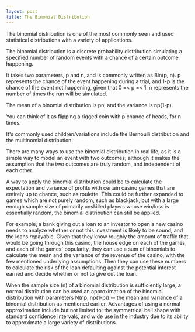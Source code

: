 ```yaml
---
layout: post
title: The Binomial Distribution
---
```


The binomial distribution is one of the most commonly seen and used statistical distributions with a variety of applications.

The binomial distribution is a discrete probability distribution simulating a specified number of random events with a chance of a certain outcome happening.

It takes two parameters, p and n, and is commonly written as Bin(p, n).
p represents the chance of the event happening during a trial, and 1-p is the chance of the event not happening, given that 0 =< p =< 1.
n represents the number of times the run will be simulated.

The mean of a binomial distribution is pn, and the variance is np(1-p).

You can think of it as flipping a rigged coin with p chance of heads, for n times.

It's commonly used children/variations include the Bernoulli distribution and the multinomial distribution.

There are many ways to use the binomial distribution in real life, as it is a simple way to model an event with two outcomes; although it makes the assumption that the two outcomes are truly random, and independent of each other.

A way to apply the binomial distribution could be to calculate the expectation and variance of profits with certain casino games that are entirely up to chance, such as roulette. This could be further expanded to games which are not purely random, such as blackjack, but with a large enough sample size of primarily unskilled players whose win/loss is essentially random, the binomial distribution can still be applied.

For example, a bank giving out a loan to an investor to open a new casino needs to analyze whether or not this investment is likely to be sound, and the loans repayable. Given that they know roughly the amount of traffic that would be going through this casino, the house edge on each of the games, and each of the games' popularity, they can use a sum of binomials to calculate the mean and the variance of the revenue of the casino, with the few mentioned underlying assumptions. Then they can use these numbers to calculate the risk of the loan defaulting against the potential interest earned and decide whether or not to give out the loan.

When the sample size (n) of a binomial distribution is sufficiently large, a normal distribution can be used an approximation of the binomial distribution with parameters N(np, np(1-p)) -- the mean and variance of a binomial distribution as mentioned earlier. Advantages of using a normal approximation include but not limited to: the symmetrical bell shape with standard confidence intervals, and wide use in the industry due to its ability to approximate a large variety of distributions.
